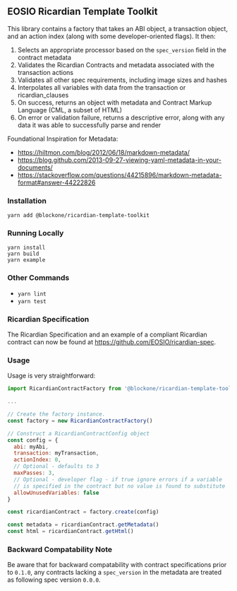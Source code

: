 ## EOSIO Ricardian Template Toolkit

This library contains a factory that takes an ABI object, a transaction object, and an action index (along with some developer-oriented flags). It then:

1. Selects an appropriate processor based on the `spec_version` field in the contract metadata
1. Validates the Ricardian Contracts and metadata associated with the transaction actions
1. Validates all other spec requirements, including image sizes and hashes
1. Interpolates all variables with data from the transaction or ricardian_clauses
1. On success, returns an object with metadata and Contract Markup Language (CML, a subset of HTML)
1. On error or validation failure, returns a descriptive error, along with any data it was able to successfully parse and render

Foundational Inspiration for Metadata:
- https://hiltmon.com/blog/2012/06/18/markdown-metadata/
- https://blog.github.com/2013-09-27-viewing-yaml-metadata-in-your-documents/
- https://stackoverflow.com/questions/44215896/markdown-metadata-format#answer-44222826


### Installation

`yarn add @blockone/ricardian-template-toolkit`

### Running Locally

```
yarn install
yarn build
yarn example
```

### Other Commands

* `yarn lint`
* `yarn test`


### Ricardian Specification
The Ricardian Specification and an example of a compliant Ricardian contract can now be found at https://github.com/EOSIO/ricardian-spec.

### Usage

Usage is very straightforward:

```javascript
import RicardianContractFactory from '@blockone/ricardian-template-toolkit'

...

// Create the factory instance.
const factory = new RicardianContractFactory()

// Construct a RicardianContractConfig object
const config = {
  abi: myAbi,
  transaction: myTransaction,
  actionIndex: 0,
  // Optional - defaults to 3
  maxPasses: 3,
  // Optional - developer flag - if true ignore errors if a variable
  // is specified in the contract but no value is found to substitute
  allowUnusedVariables: false
}

const ricardianContract = factory.create(config)

const metadata = ricardianContract.getMetadata()
const html = ricardianContract.getHtml()
```

### Backward Compatability Note

Be aware that for backward compatability with contract specifications prior to `0.1.0`, any contracts
lacking a `spec_version` in the metadata are treated as following spec version `0.0.0`.
